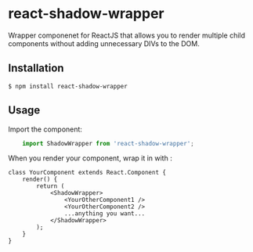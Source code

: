 # react-shadow-wrapper

Wrapper componenet for ReactJS that allows you to render multiple child components without adding unnecessary DIVs to the DOM.

## Installation
```
$ npm install react-shadow-wrapper
```
## Usage

Import the component:

```typescript
    import ShadowWrapper from 'react-shadow-wrapper';
```

When you render your component, wrap it in with <ShadowWrapper></ShadowWrapper>:

```tsx
class YourComponent extends React.Component {
    render() {
        return (
            <ShadowWrapper>
                <YourOtherComponent1 />
                <YourOtherComponent2 />
                ...anything you want...
            </ShadowWrapper>
        );
    }
}
```

